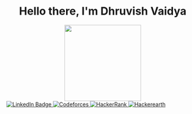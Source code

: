 <div id="header" align="center">
  <h1>Hello there, I'm Dhruvish Vaidya </h1>
  <img src="https://img.stablecog.com/insecure/1920w/aHR0cHM6Ly9iLnN0YWJsZWNvZy5jb20vMTg1OGZmMTktMTI4Ny00NWUwLTg5YjEtYzc0ZWUxZjFjYzUzLmpwZWc.webp" width="200" />
</div>

<div id="badges">
  <a href="https://www.linkedin.com/in/dhruvish-vaidya-b5881a153/">
    <img src="https://img.shields.io/badge/LinkedIn-blue?style=for-the-badge&logo=linkedin&logoColor=white" alt="LinkedIn Badge"/>
  </a>
  <a href="https://codeforces.com/profile/dvaidya_rk">
    <img src="https://img.shields.io/badge/Codeforces-white?style=for-the-badge&logo=codeforces&logoColor=black" alt="Codeforces"/>
  </a>
  <a href="https://www.hackerrank.com/profile/dvaidya0317">
    <img src="https://img.shields.io/badge/HackerRank-navy?style=for-the-badge&logo=hackerrank&logoColor=white" alt="HackerRank"/>
  </a>
  <a href="https://www.hackerearth.com/@dvaidya17/">
    <img src="https://img.shields.io/badge/Hackerearth-green?style=for-the-badge&logo=hackerearth&logoColor=black" alt="Hackerearth"/>
  </a>
</div>

